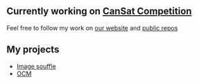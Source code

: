 ## Currently working on [CanSat Competition](https://github.com/CZPAICA)
Feel free to follow my work on [our website](https://czpaica.tech) and [public repos](https://github.com/CZPAICA)

## My projects
* [Image souffle](https://github.com/ArtSergy/Image-souffle)
* [OCM](https://github.com/ArtSergy/OCM)
